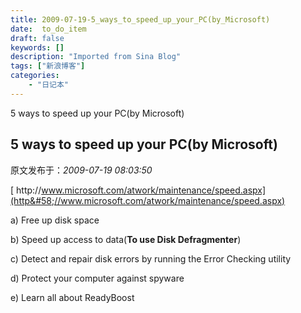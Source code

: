 ```yaml
---
title: 2009-07-19-5_ways_to_speed_up_your_PC(by_Microsoft)
date:  to_do_item
draft: false
keywords: []
description: "Imported from Sina Blog"
tags: ["新浪博客"]
categories: 
    - "日记本"
---
```

5 ways to speed up your PC(by Microsoft)
## 5 ways to speed up your PC(by Microsoft)

 原文发布于：*2009-07-19 08:03:50*

 

[
http&#58;//www.microsoft.com/atwork/maintenance/speed.aspx](http&#58;//www.microsoft.com/atwork/maintenance/speed.aspx)

a) Free up disk space

b) Speed up access to data(**To use Disk
Defragmenter**)

c) Detect and repair disk errors by running the Error Checking
utility

d) Protect your computer against spyware

e) Learn all about ReadyBoost


